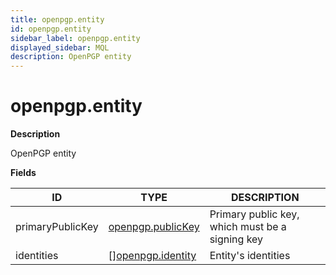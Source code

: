 ```yaml
---
title: openpgp.entity
id: openpgp.entity
sidebar_label: openpgp.entity
displayed_sidebar: MQL
description: OpenPGP entity
---
```


# openpgp.entity

**Description**

OpenPGP entity

**Fields**

| ID               | TYPE                                              | DESCRIPTION                                     |
| ---------------- | ------------------------------------------------- | ----------------------------------------------- |
| primaryPublicKey | [openpgp.publicKey](openpgp.publickey.md)         | Primary public key, which must be a signing key |
| identities       | &#91;&#93;[openpgp.identity](openpgp.identity.md) | Entity's identities                             |
